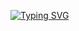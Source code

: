  <a href="https://git.io/typing-svg"><img src="https://readme-typing-svg.demolab.com?font=Fira+Code&pause=1000&color=8767DC&center=true&vCenter=true&width=437&height=56&lines=%E2%80%8E%E2%80%A7%E2%82%8A%CB%9A%E2%9C%A7+Welcome+to+my+profile!+%E2%9C%A7%CB%9A%E2%82%8A%E2%80%A7" alt="Typing SVG" /></a>

<!--
**beabenner/beabenner** is a ✨ _special_ ✨ repository because its `README.md` (this file) appears on your GitHub profile.

Here are some ideas to get you started:

- 🔭 I’m currently working on ...
- 🌱 I’m currently learning ...
- 👯 I’m looking to collaborate on ...
- 🤔 I’m looking for help with ...
- 💬 Ask me about ...
- 📫 How to reach me: ...
- 😄 Pronouns: ...
- ⚡ Fun fact: ...
-->
